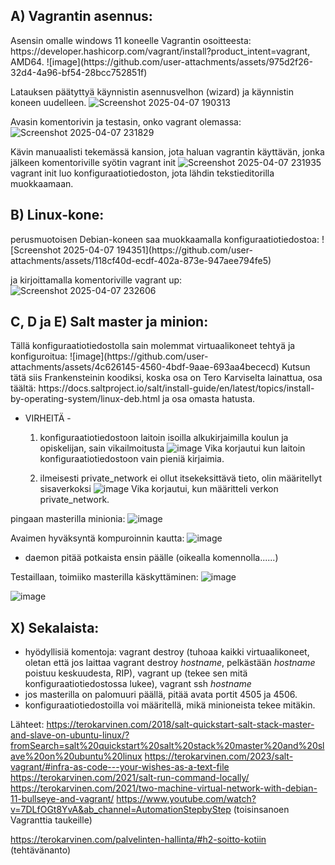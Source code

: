 
<h2> A) Vagrantin asennus: </h2>
Asensin omalle windows 11 koneelle Vagrantin osoitteesta: https://developer.hashicorp.com/vagrant/install?product_intent=vagrant, AMD64.
![image](https://github.com/user-attachments/assets/975d2f26-32d4-4a96-bf54-28bcc752851f)

Latauksen päätyttyä käynnistin asennusvelhon (wizard) ja käynnistin koneen uudelleen. 
![Screenshot 2025-04-07 190313](https://github.com/user-attachments/assets/21a89052-04fb-48a8-8d96-d47dbe6283bb)

Avasin komentorivin ja testasin, onko vagrant olemassa:
![Screenshot 2025-04-07 231829](https://github.com/user-attachments/assets/eb55bef7-6bd6-49be-9d59-749451495599)

Kävin manuaalisti tekemässä kansion, jota haluan vagrantin käyttävän, jonka jälkeen komentoriville syötin vagrant init
![Screenshot 2025-04-07 231935](https://github.com/user-attachments/assets/88414ca4-cd54-46de-a09c-e8a6fac0fd8e)
vagrant init luo konfiguraatiotiedoston, jota lähdin tekstieditorilla muokkaamaan. 



<h2> B) Linux-kone: </h2>
perusmuotoisen Debian-koneen saa muokkaamalla konfiguraatiotiedostoa:
![Screenshot 2025-04-07 194351](https://github.com/user-attachments/assets/118cf40d-ecdf-402a-873e-947aee794fe5)

ja kirjoittamalla komentoriville vagrant up:
![Screenshot 2025-04-07 232606](https://github.com/user-attachments/assets/570e66cc-52da-4027-bc6b-ae338936d271)

<h2> C, D ja E) Salt master ja minion: </h2>
Tällä konfiguraatiotiedostolla sain molemmat virtuaalikoneet tehtyä ja konfiguroitua:
![image](https://github.com/user-attachments/assets/4c626145-4560-4bdf-9aae-693aa4bececd)
Kutsun tätä siis Frankensteinin koodiksi, koska osa on Tero Karviselta lainattua, osa täältä: https://docs.saltproject.io/salt/install-guide/en/latest/topics/install-by-operating-system/linux-deb.html ja osa omasta hatusta. 

- VIRHEITÄ -
  1. konfiguraatiotiedostoon laitoin isoilla alkukirjaimilla koulun ja opiskelijan, sain vikailmoitusta
     ![image](https://github.com/user-attachments/assets/5e46c35f-c620-44a3-9281-bea2b4b458d8)
     Vika korjautui kun laitoin konfiguraatiotiedostoon vain pieniä kirjaimia.

  2. ilmeisesti private_network ei ollut itsekeksittävä tieto, olin määritellyt sisaverkoksi
     ![image](https://github.com/user-attachments/assets/0704bf68-31da-4b08-8afa-0a1b47badb0d)
     Vika korjautui, kun määritteli verkon private_network.

pingaan masterilla minionia:
![image](https://github.com/user-attachments/assets/390d5289-8192-4223-a2e3-0e0d137d6693)

Avaimen hyväksyntä kompuroinnin kautta:
![image](https://github.com/user-attachments/assets/d83fac61-d1ad-47d7-ba48-1f804e4ece99)
- daemon pitää potkaista ensin päälle (oikealla komennolla......)

Testaillaan, toimiiko masterilla käskyttäminen:
![image](https://github.com/user-attachments/assets/4b098065-df2a-481b-8064-d5e65a2ee9b7)

![image](https://github.com/user-attachments/assets/997a985b-4f51-4e28-8eb3-fc81a0e84e24)


<h2> X) Sekalaista: </h2>

- hyödyllisiä komentoja: vagrant destroy (tuhoaa kaikki virtuaalikoneet, oletan että jos laittaa vagrant destroy _hostname_, pelkästään _hostname_ poistuu keskuudesta, RIP), vagrant up (tekee sen mitä konfiguraatiotiedostossa lukee),
  vagrant ssh _hostname_
- jos masterilla on palomuuri päällä, pitää avata portit 4505 ja 4506.
- konfiguraatiotiedostoilla voi määritellä, mikä minioneista tekee mitäkin.

Lähteet: 
https://terokarvinen.com/2018/salt-quickstart-salt-stack-master-and-slave-on-ubuntu-linux/?fromSearch=salt%20quickstart%20salt%20stack%20master%20and%20slave%20on%20ubuntu%20linux
https://terokarvinen.com/2023/salt-vagrant/#infra-as-code---your-wishes-as-a-text-file
https://terokarvinen.com/2021/salt-run-command-locally/
https://terokarvinen.com/2021/two-machine-virtual-network-with-debian-11-bullseye-and-vagrant/
https://www.youtube.com/watch?v=7DLfOGt8YvA&ab_channel=AutomationStepbyStep (toisinsanoen Vagranttia taukeille)

https://terokarvinen.com/palvelinten-hallinta/#h2-soitto-kotiin (tehtävänanto)



